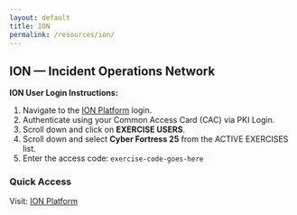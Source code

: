 ```yaml
---
layout: default
title: ION
permalink: /resources/ion/
---
```


<div class="card">
    <h2>ION — Incident Operations Network</h2>
    <p><strong>ION User Login Instructions:</strong></p>
    <ol>
        <li>Navigate to the <a href="[https://ion.tradoc.army.mil/]">ION Platform</a> login.</li>
        <li>Authenticate using your Common Access Card (CAC) via PKI Login.</li>
        <li>Scroll down and click on <strong>EXERCISE USERS</strong>.</li>
        <li>Scroll down and select <strong>Cyber Fortress 25</strong> from the ACTIVE EXERCISES list.</li>
        <li>Enter the access code: <code>exercise-code-goes-here</code></li>
    </ol>
    <h3>Quick Access</h3>
    <p>Visit: <a href="[https://ion.tradoc.army.mil/]">ION Platform</a></p>
</div>
